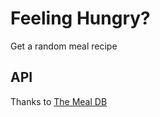# Feeling Hungry?

Get a random meal recipe

## API
Thanks to [The Meal DB](https://www.themealdb.com/api.php)